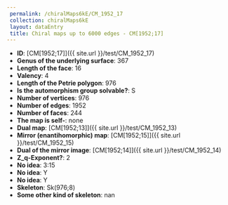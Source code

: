 ```yaml
--- 
 permalink: /chiralMaps6kE/CM_1952_17 
 collection: chiralMaps6kE
 layout: dataEntry
 title: Chiral maps up to 6000 edges - CM[1952;17]
---
```


- **ID**: [CM[1952;17]]({{ site.url }}/test/CM_1952_17)
- **Genus of the underlying surface**: 367
- **Length of the face**: 16
- **Valency**: 4
- **Length of the Petrie polygon**: 976
- **Is the automorphism group solvable?**: S
- **Number of vertices**: 976
- **Number of edges**: 1952
- **Number of faces**: 244
- **The map is self-**: none
- **Dual map**: [CM[1952;13]]({{ site.url }}/test/CM_1952_13)
- **Mirror (enantihomorphic) map**: [CM[1952;15]]({{ site.url }}/test/CM_1952_15)
- **Dual of the mirror image**: [CM[1952;14]]({{ site.url }}/test/CM_1952_14)
- **Z_q-Exponent?**: 2
- **No idea**:  3:15
- **No idea**: Y
- **No idea**: Y
- **Skeleton**: Sk(976;8)
- **Some other kind of skeleton**: nan
